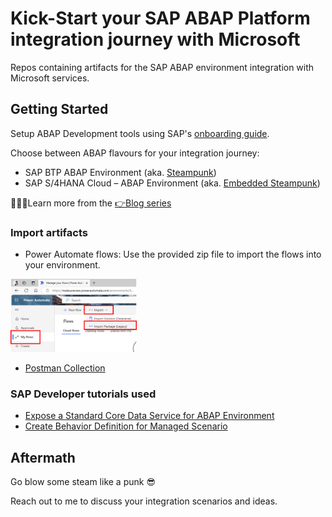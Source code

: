 # Kick-Start your SAP ABAP Platform integration journey with Microsoft

Repos containing artifacts for the SAP ABAP environment integration with Microsoft services.

## Getting Started

Setup ABAP Development tools using SAP's [onboarding guide](https://developers.sap.com/tutorials/abap-environment-trial-onboarding.html#146ad3ba-8f2e-454b-93f2-0bbd1dc0ae1f).

Choose between ABAP flavours for your integration journey:

- SAP BTP ABAP Environment (aka. [Steampunk](https://discovery-center.cloud.sap/serviceCatalog/abap-environment?region=all&tab=feature))
- SAP S/4HANA Cloud  – ABAP Environment (aka. [Embedded Steampunk](https://blogs.sap.com/2022/10/25/how-to-use-embedded-steampunk-in-sap-s-4hana-cloud-private-edition-and-in-on-premise-the-new-abap-extensibility-guide/))

👩🏽‍🎓Learn more from the [👉Blog series](https://blogs.sap.com/2023/06/06/kick-start-your-sap-abap-platform-integration-journey-with-microsoft/)

### Import artifacts

- Power Automate flows: Use the provided zip file to import the flows into your environment.

<img src="/img/steampunk-excel-flow-import.png" alt="Screenshot of legacy import experience"  width="40%">

- [Postman Collection](https://learning.postman.com/docs/getting-started/importing-and-exporting-data/)

### SAP Developer tutorials used

- [Expose a Standard Core Data Service for ABAP Environment](https://developers.sap.com/tutorials/abap-environment-business-service-provisioning.html)
- [Create Behavior Definition for Managed Scenario](https://developers.sap.com/tutorials/abap-environment-behavior.html)

## Aftermath

Go blow some steam like a punk 😎

Reach out to me to discuss your integration scenarios and ideas.
